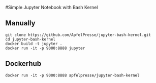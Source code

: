 #Simple Jupyter Notebook with Bash Kernel

## Manually
	git clone https://github.com/ApfelPresse/jupyter-bash-kernel.git
	cd jupyter-bash-kernel
	docker build -t jupyter .
	docker run -it -p 9000:8888 jupyter
	
## Dockerhub
	docker run -it -p 9000:8888 apfelpresse/jupyter-bash-kernel